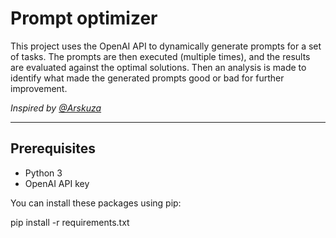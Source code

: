 # Prompt optimizer

This project uses the OpenAI API to dynamically generate prompts for a set of tasks. The prompts are then executed (multiple times), and the results are evaluated against the optimal solutions. Then an analysis is made to identify what made the generated prompts good or bad for further improvement.

*Inspired by [@Arskuza](https://twitter.com/arskuza/status/1700150087811276850)*

---

## Prerequisites

- Python 3
- OpenAI API key

You can install these packages using pip:

pip install -r requirements.txt
